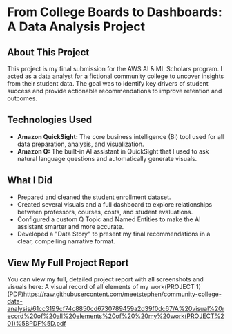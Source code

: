 # From College Boards to Dashboards: A Data Analysis Project

## About This Project

This project is my final submission for the AWS AI & ML Scholars program. I acted as a data analyst for a fictional community college to uncover insights from their student data. The goal was to identify key drivers of student success and provide actionable recommendations to improve retention and outcomes.

## Technologies Used

* **Amazon QuickSight:** The core business intelligence (BI) tool used for all data preparation, analysis, and visualization.
* **Amazon Q:** The built-in AI assistant in QuickSight that I used to ask natural language questions and automatically generate visuals.

## What I Did

* Prepared and cleaned the student enrollment dataset.
* Created several visuals and a full dashboard to explore relationships between professors, courses, costs, and student evaluations.
* Configured a custom Q Topic and Named Entities to make the AI assistant smarter and more accurate.
* Developed a "Data Story" to present my final recommendations in a clear, compelling narrative format.

## View My Full Project Report

You can view my full, detailed project report with all screenshots and visuals here: A visual record of all elements of my work(PROJECT 1)(PDF)https://raw.githubusercontent.com/meetstephen/community-college-data-analysis/61cc3199cf74c8850cd6730789459a2d39f0dc67/A%20visual%20record%20of%20all%20elements%20of%20%20my%20work(PROJECT%201)%5BPDF%5D.pdf
